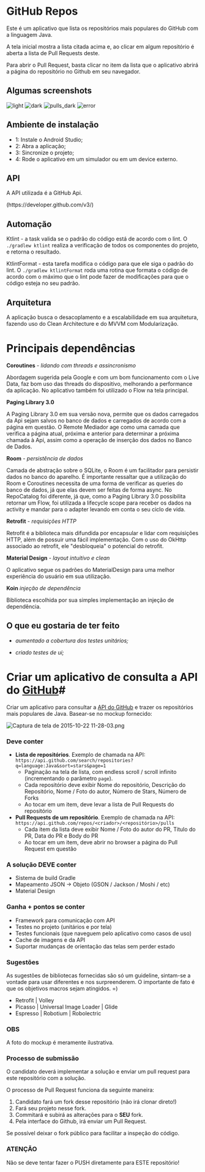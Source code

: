 # GitHub Repos #

Este é um aplicativo que lista os repositórios mais populares do GitHub com a linguagem Java.

A tela inicial mostra a lista citada acima e, ao clicar em algum repositório é aberta a lista de Pull Requests deste.

Para abrir o Pull Request, basta clicar no item da lista que o aplicativo abrirá a página do repositório no Github em seu navegador.

## Algumas screenshots
![light](/screenshots/home_light.png)
![dark](/screenshots/home_dark.png)
![pulls_dark](/screenshots/pulls_dark.png)
![error](/screenshots/error.png)

## Ambiente de instalação
* 1: Instale o Android Studio;
* 2: Abra a aplicação;
* 3: Sincronize o projeto;
* 4: Rode o aplicativo em um simulador ou em um device externo.

## API
<p>A API utilizada é a GitHub Api.</p>
(https://developer.github.com/v3/)

## Automação
Ktlint - a task valida se o padrão do código está de acordo com o lint.
O `./gradlew ktlint` realiza a verificação de todos os componentes do projeto, e retorna o resultado.

KtlintFormat - esta tarefa modifica o código para que ele siga o padrão do lint.
O `./gradlew ktlintFormat` roda uma rotina que formata o código de acordo com o máximo que o lint pode fazer de modificações para que o código esteja no seu padrão.

## Arquitetura
 A aplicação busca o desacoplamento e a escalabilidade em sua arquitetura, fazendo uso do Clean Architecture e do MVVM com Modularização.

# Principais dependências #

**Coroutines** - _lidando com threads e assincronismo_
 <p>Abordagem sugerida pela Google e com um bom funcionamento com o Live Data, faz bom uso das threads do dispositivo, melhorando a performance da aplicação. No aplicativo também foi utilizado o Flow na tela principal.</p>

**Paging Library 3.0**
<p> A Paging Library 3.0 em sua versão nova, permite que os dados carregados da Api sejam salvos no banco de dados e carregados de acordo com a página em questão.
O Remote Mediador age como uma camada que verifica a página atual, próxima e anterior para determinar a próxima chamada à Api, assim como a operação de inserção dos dados no Banco de Dados.</p>

**Room** - _persistência de dados_
 <p>Camada de abstração sobre o SQLite, o Room é um facilitador para persistir dados no banco do aparelho.
 É importante ressaltar que a utilização do Room e Coroutines necessita de uma forma de verificar as queries do banco de dados, já que elas devem ser feitas de forma async.
 No RepoCatalog foi diferente, já que, como a Paging Library 3.0 possibilita retornar um Flow, foi utilizada a lifecycle scope para receber os dados na activity e mandar para o adapter levando em conta o seu ciclo de vida.

**Retrofit** - _requisições HTTP_
 <p>Retrofit é a biblioteca mais difundida por encapsular e lidar com requisições HTTP, além de possuir uma fácil implementação. Com o uso do OkHttp associado ao retrofit, ele "desbloqueia" o potencial do retrofit.</p>

**Material Design** - _layout intuitivo e clean_
 <p>O aplicativo segue os padrões do MaterialDesign para uma melhor experiência do usuário em sua utilização.</p>

**Koin** _injeção de dependência_
 <p>Biblioteca escolhida por sua simples implementação an injeção de dependência.</p>

## O que eu gostaria de ter feito

* _aumentado a cobertura dos testes unitários;_

* _criado testes de ui;_

##

# Criar um aplicativo de consulta a API do [GitHub](https://github.com)#

Criar um aplicativo para consultar a [API do GitHub](https://developer.github.com/v3/) e trazer os repositórios mais populares de Java. Basear-se no mockup fornecido:

![Captura de tela de 2015-10-22 11-28-03.png](https://bitbucket.org/repo/7ndaaA/images/3102804929-Captura%20de%20tela%20de%202015-10-22%2011-28-03.png)

### **Deve conter** ###

- __Lista de repositórios__. Exemplo de chamada na API: `https://api.github.com/search/repositories?q=language:Java&sort=stars&page=1`
  * Paginação na tela de lista, com endless scroll / scroll infinito (incrementando o parâmetro `page`).
  * Cada repositório deve exibir Nome do repositório, Descrição do Repositório, Nome / Foto do autor, Número de Stars, Número de Forks
  * Ao tocar em um item, deve levar a lista de Pull Requests do repositório
- __Pull Requests de um repositório__. Exemplo de chamada na API: `https://api.github.com/repos/<criador>/<repositório>/pulls`
  * Cada item da lista deve exibir Nome / Foto do autor do PR, Título do PR, Data do PR e Body do PR
  * Ao tocar em um item, deve abrir no browser a página do Pull Request em questão

### **A solução DEVE conter** ##
* Sistema de build Gradle
* Mapeamento JSON -> Objeto (GSON / Jackson / Moshi / etc)
* Material Design

### **Ganha + pontos se conter** ###

* Framework para comunicação com API
* Testes no projeto (unitários e por tela)
* Testes funcionais (que naveguem pelo aplicativo como casos de uso)
* Cache de imagens e da API
* Suportar mudanças de orientação das telas sem perder estado

### **Sugestões** ###

As sugestões de bibliotecas fornecidas são só um guideline, sintam-se a vontade para usar diferentes e nos surpreenderem. O importante de fato é que os objetivos macros sejam atingidos. =)

* Retrofit | Volley 
* Picasso | Universal Image Loader | Glide
* Espresso | Robotium | Robolectric

### **OBS** ###

A foto do mockup é meramente ilustrativa.  


### **Processo de submissão** ###

O candidato deverá implementar a solução e enviar um pull request para este repositório com a solução.

O processo de Pull Request funciona da seguinte maneira:

1. Candidato fará um fork desse repositório (não irá clonar direto!)
2. Fará seu projeto nesse fork.
3. Commitará e subirá as alterações para o __SEU__ fork.
4. Pela interface do Github, irá enviar um Pull Request.

Se possível deixar o fork público para facilitar a inspeção do código.

### **ATENÇÃO** ###

Não se deve tentar fazer o PUSH diretamente para ESTE repositório!
